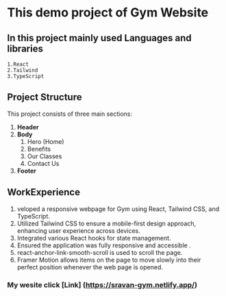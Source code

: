 
# This demo project of Gym Website
## In this project mainly used Languages and libraries
    1.React
    2.Tailwind
    3.TypeScript

    
## Project Structure

This project consists of three main sections:

1. **Header**
2. **Body**
   1. Hero (Home)
   2. Benefits
   3. Our Classes
   4. Contact Us
3. **Footer**

## WorkExperience
 1. veloped a responsive webpage for Gym using React, Tailwind CSS, and TypeScript.
 2. Utilized Tailwind CSS to ensure a mobile-first design approach, enhancing user experience across devices.
 3. Integrated various React hooks for state management.
 4. Ensured the application was fully responsive and accessible .
 5. react-anchor-link-smooth-scroll is  used to scroll the page.
 6. Framer Motion allows items on the page to move slowly into their perfect position whenever the web page is opened.
### My wesite  click [Link] (https://sravan-gym.netlify.app/)
